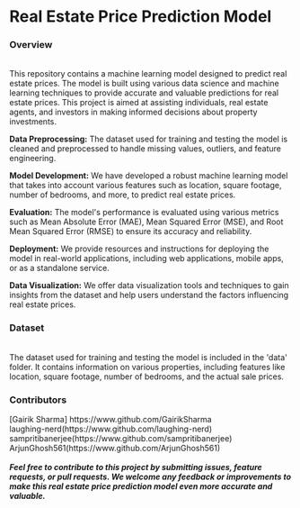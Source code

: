 <h1>Real Estate Price Prediction Model</h1>

<h3>Overview</h3>
<br>
This repository contains a machine learning model designed to predict real estate prices. The model is built using various data science and machine learning techniques to provide accurate and valuable predictions for real estate prices. This project is aimed at assisting individuals, real estate agents, and investors in making informed decisions about property investments.
<br>

<b>Data Preprocessing:</b> The dataset used for training and testing the model is cleaned and preprocessed to handle missing values, outliers, and feature engineering.

<b>Model Development:</b>  We have developed a robust machine learning model that takes into account various features such as location, square footage, number of bedrooms, and more, to predict real estate prices.

<b>Evaluation:</b>  The model's performance is evaluated using various metrics such as Mean Absolute Error (MAE), Mean Squared Error (MSE), and Root Mean Squared Error (RMSE) to ensure its accuracy and reliability.

<b>Deployment:</b>  We provide resources and instructions for deploying the model in real-world applications, including web applications, mobile apps, or as a standalone service.

<b>Data Visualization:</b>  We offer data visualization tools and techniques to gain insights from the dataset and help users understand the factors influencing real estate prices.

<h3>Dataset</h3>
<br>
The dataset used for training and testing the model is included in the 'data' folder. It contains information on various properties, including features like location, square footage, number of bedrooms, and the actual sale prices.

<h3>Contributors</h3>
[Gairik Sharma] https://www.github.com/GairikSharma
<br>
laughing-nerd(https://www.github.com/laughing-nerd)
<br>
sampritibanerjee(https://www.github.com/sampritibanerjee)
<br>
ArjunGhosh561(https://www.github.com/ArjunGhosh561)
<br>

<br>
<b><i>Feel free to contribute to this project by submitting issues, feature requests, or pull requests. We welcome any feedback or improvements to make this real estate price prediction model even more accurate and valuable.<i><b>
